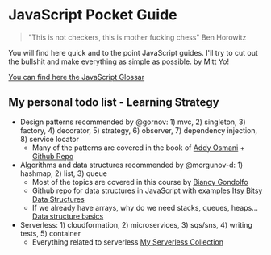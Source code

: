 # JavaScript Pocket Guide

> "This is not checkers, this is mother fucking chess" Ben Horowitz

You will find here quick and to the point JavaScript guides. I'll try to cut out the bullshit and make everything as simple as possible. by Mitt Yo!

[You can find here the JavaScript Glossar](https://docs.google.com/spreadsheets/d/1_f7PLYnoB9fPp0K2ZmkKr2sFo1oZxK0tDRugsRXeENg/edit#gid=0)

## My personal todo list - Learning Strategy

* Design patterns recommended by @gornov: 1) mvc, 2) singleton, 3) factory, 4) decorator, 5) strategy, 6) observer, 7) dependency injection, 8) service locator
    + Many of the patterns are covered in the book of [Addy Osmani](https://addyosmani.com/resources/essentialjsdesignpatterns/book/) + [Github Repo](https://github.com/addyosmani/essential-js-design-patterns)
* Algorithms and data structures recommended by @morgunov-d: 1) hashmap, 2) list, 3) queue
    + Most of the topics are covered in this course by [Biancy Gondolfo](https://frontendmasters.com/courses/data-structures-algorithms/)
    + Github repo for data structures in JavaScript with examples [Itsy Bitsy Data Structures](https://github.com/jamiebuilds/itsy-bitsy-data-structures)
    + If we already have arrays, why do we need stacks, queues, heaps...  [Data structure basics](http://algosaur.us/data-structures-basics/)
* Serverless: 1) cloudformation, 2) microservices, 3) sqs/sns, 4) writing tests, 5) container
    + Everything related to serverless [My Serverless Collection](https://github.com/mittyo/javascript-pocketguide/tree/master/serverless)